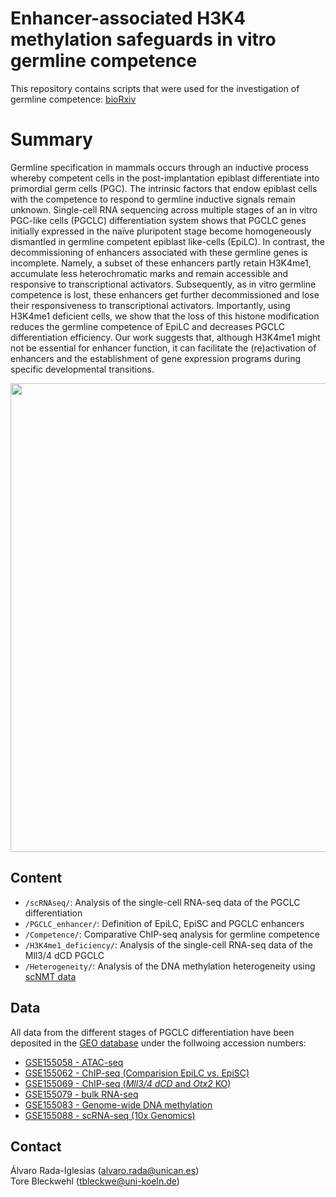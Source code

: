 # Enhancer-associated H3K4 methylation safeguards in vitro germline competence
This repository contains scripts that were used for the investigation of germline competence: [bioRxiv](https://www.biorxiv.org/content/10.1101/2020.07.07.192427v1)

# Summary
Germline specification in mammals occurs through an inductive process whereby competent cells in the post-implantation epiblast differentiate into primordial germ cells (PGC). The intrinsic factors that endow epiblast cells with the competence to respond to germline inductive signals remain unknown. Single-cell RNA sequencing across multiple stages of an in vitro PGC-like cells (PGCLC) differentiation system shows that PGCLC genes initially expressed in the naïve pluripotent stage become homogeneously dismantled in germline competent epiblast like-cells (EpiLC). In contrast, the decommissioning of enhancers associated with these germline genes is incomplete. Namely, a subset of these enhancers partly retain H3K4me1, accumulate less heterochromatic marks and remain accessible and responsive to transcriptional activators. Subsequently, as in vitro germline competence is lost, these enhancers get further decommissioned and lose their responsiveness to transcriptional activators. Importantly, using H3K4me1 deficient cells, we show that the loss of this histone modification reduces the germline competence of EpiLC and decreases PGCLC differentiation efficiency. Our work suggests that, although H3K4me1 might not be essential for enhancer function, it can facilitate the (re)activation of enhancers and the establishment of gene expression programs during specific developmental transitions.

<p align="center">
<img src="images/Model_Germline_Competence.png" width="750" align="center">
</p>

## Content
* `/scRNAseq/`: Analysis of the single-cell RNA-seq data of the PGCLC differentiation
* `/PGCLC_enhancer/`: Definition of EpiLC, EpiSC and PGCLC enhancers
* `/Competence/`: Comparative ChIP-seq analysis for germline competence
* `/H3K4me1_deficiency/`: Analysis of the single-cell RNA-seq data of the Mll3/4 dCD PGCLC
* `/Heterogeneity/`: Analysis of the DNA methylation heterogeneity using [scNMT data](https://doi.org/10.1038/s41586-019-1825-8)

## Data
All data from the different stages of PGCLC differentiation have been deposited in the [GEO database](https://www.ncbi.nlm.nih.gov/geo/query/acc.cgi?acc=GSE155089) under the follwoing accession numbers:
* [GSE155058 - ATAC-seq](https://www.ncbi.nlm.nih.gov/geo/query/acc.cgi?acc=GSE155058)
* [GSE155062 - ChIP-seq (Comparision EpiLC vs. EpiSC)](https://www.ncbi.nlm.nih.gov/geo/query/acc.cgi?acc=GSE155062)
* [GSE155069 - ChIP-seq (*Mll3/4 dCD* and *Otx2* KO)](https://www.ncbi.nlm.nih.gov/geo/query/acc.cgi?acc=GSE155069)
* [GSE155079 - bulk RNA-seq](https://www.ncbi.nlm.nih.gov/geo/query/acc.cgi?acc=GSE155079)
* [GSE155083 - Genome-wide DNA methylation](https://www.ncbi.nlm.nih.gov/geo/query/acc.cgi?acc=GSE155083)
* [GSE155088 - scRNA-seq (10x Genomics)](https://www.ncbi.nlm.nih.gov/geo/query/acc.cgi?acc=GSE155088)

## Contact
Álvaro Rada-Iglesias (alvaro.rada@unican.es)  
Tore Bleckwehl (tbleckwe@uni-koeln.de)
